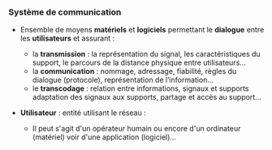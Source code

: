 ### Système de communication 

- Ensemble de moyens **matériels** et **logiciels** permettant le **dialogue** entre les **utilisateurs** et assurant : 
	- la **transmission** : la représentation du signal, les caractéristiques du support, le parcours de la distance physique entre utilisateurs…
	- la **communication** : nommage, adressage, fiabilité, règles du dialogue (protocole), représentation de l’information… 
	- le **transcodage** : relation entre informations, signaux et supports adaptation des signaux aux supports, partage et accès au support… 

- **Utilisateur** : entité utilisant le réseau : 
	- Il peut s'agit d'un opérateur humain ou encore d'un ordinateur (matériel) voir d'une application (logiciel)…


